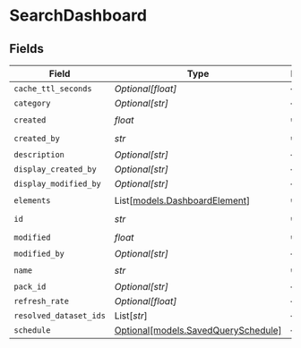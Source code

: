 # SearchDashboard


## Fields

| Field                                                                  | Type                                                                   | Required                                                               | Description                                                            |
| ---------------------------------------------------------------------- | ---------------------------------------------------------------------- | ---------------------------------------------------------------------- | ---------------------------------------------------------------------- |
| `cache_ttl_seconds`                                                    | *Optional[float]*                                                      | :heavy_minus_sign:                                                     | N/A                                                                    |
| `category`                                                             | *Optional[str]*                                                        | :heavy_minus_sign:                                                     | N/A                                                                    |
| `created`                                                              | *float*                                                                | :heavy_check_mark:                                                     | N/A                                                                    |
| `created_by`                                                           | *str*                                                                  | :heavy_check_mark:                                                     | N/A                                                                    |
| `description`                                                          | *Optional[str]*                                                        | :heavy_minus_sign:                                                     | N/A                                                                    |
| `display_created_by`                                                   | *Optional[str]*                                                        | :heavy_minus_sign:                                                     | N/A                                                                    |
| `display_modified_by`                                                  | *Optional[str]*                                                        | :heavy_minus_sign:                                                     | N/A                                                                    |
| `elements`                                                             | List[[models.DashboardElement](../models/dashboardelement.md)]         | :heavy_check_mark:                                                     | N/A                                                                    |
| `id`                                                                   | *str*                                                                  | :heavy_check_mark:                                                     | N/A                                                                    |
| `modified`                                                             | *float*                                                                | :heavy_check_mark:                                                     | N/A                                                                    |
| `modified_by`                                                          | *Optional[str]*                                                        | :heavy_minus_sign:                                                     | N/A                                                                    |
| `name`                                                                 | *str*                                                                  | :heavy_check_mark:                                                     | N/A                                                                    |
| `pack_id`                                                              | *Optional[str]*                                                        | :heavy_minus_sign:                                                     | N/A                                                                    |
| `refresh_rate`                                                         | *Optional[float]*                                                      | :heavy_minus_sign:                                                     | N/A                                                                    |
| `resolved_dataset_ids`                                                 | List[*str*]                                                            | :heavy_minus_sign:                                                     | N/A                                                                    |
| `schedule`                                                             | [Optional[models.SavedQuerySchedule]](../models/savedqueryschedule.md) | :heavy_minus_sign:                                                     | N/A                                                                    |